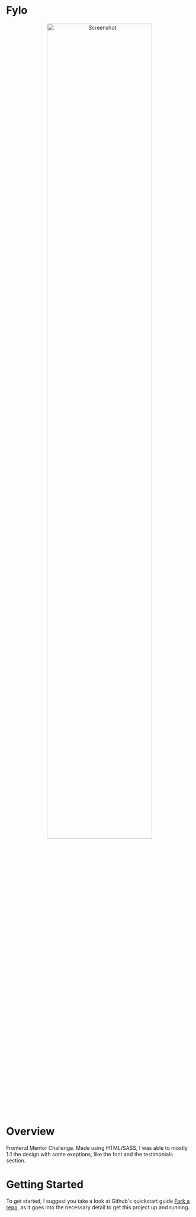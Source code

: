 # Fylo

<p align="center">
  <img alt="Screenshot" src="./images/fylo_sc.png" width="75%">
</p>

# Overview

Frontend Mentor Challenge.
Made using HTML/SASS, I was able to mostly 1:1 the design with some exeptions, like the font and the testimonials section.

# Getting Started

To get started, I suggest you take a look at Github's quickstart guide [Fork a repo](https://docs.github.com/en/get-started/quickstart/fork-a-repo), as it goes into the necessary detail to get this project up and running.
